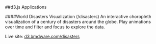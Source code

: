 ##d3.js Applications

####World Disasters Visualization (/disasters)
An interactive choropleth visualization of a century of disasters around the globe. Play animations over time and filter and focus to explore the data.

Live site: [d3.bmdware.com/disasters](http://d3.bmdware.com/disasters/ "Global Disasters")